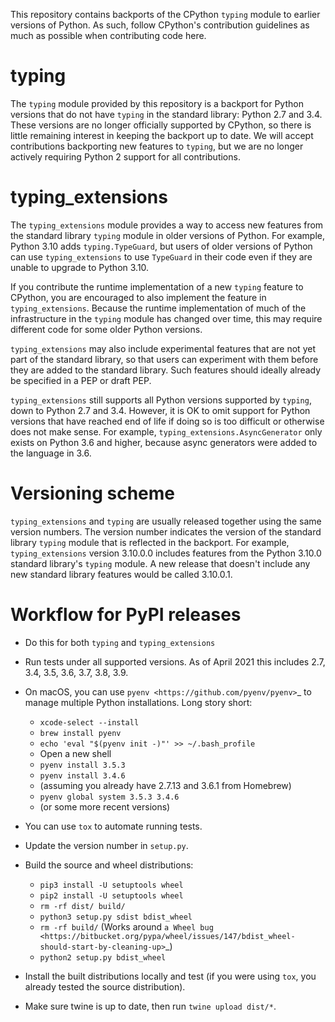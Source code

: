 This repository contains backports of the CPython `typing` module to earlier versions of
Python. As such, follow CPython's contribution guidelines as much as possible when
contributing code here.

# typing

The `typing` module provided by this repository is a backport for Python versions that
do not have `typing` in the standard library: Python 2.7 and 3.4. These versions are no
longer officially supported by CPython, so there is little remaining interest in keeping
the backport up to date. We will accept contributions backporting new features to
`typing`, but we are no longer actively requiring Python 2 support for all
contributions.

# typing_extensions

The `typing_extensions` module provides a way to access new features from the standard
library `typing` module in older versions of Python. For example, Python 3.10 adds
`typing.TypeGuard`, but users of older versions of Python can use `typing_extensions` to
use `TypeGuard` in their code even if they are unable to upgrade to Python 3.10.

If you contribute the runtime implementation of a new `typing` feature to CPython, you
are encouraged to also implement the feature in `typing_extensions`. Because the runtime
implementation of much of the infrastructure in the `typing` module has changed over
time, this may require different code for some older Python versions.

`typing_extensions` may also include experimental features that are not yet part of the
standard library, so that users can experiment with them before they are added to the
standard library. Such features should ideally already be specified in a PEP or draft
PEP.

`typing_extensions` still supports all Python versions supported by `typing`, down to
Python 2.7 and 3.4. However, it is OK to omit support for Python versions that have
reached end of life if doing so is too difficult or otherwise does not make sense. For
example, `typing_extensions.AsyncGenerator` only exists on Python 3.6 and higher,
because async generators were added to the language in 3.6.

# Versioning scheme

`typing_extensions` and `typing` are usually released together using the same version
numbers. The version number indicates the version of the standard library `typing`
module that is reflected in the backport. For example, `typing_extensions` version
3.10.0.0 includes features from the Python 3.10.0 standard library's `typing` module. A
new release that doesn't include any new standard library features would be called
3.10.0.1.

# Workflow for PyPI releases

- Do this for both `typing` and `typing_extensions`

- Run tests under all supported versions. As of April 2021 this includes 2.7, 3.4, 3.5,
  3.6, 3.7, 3.8, 3.9.

- On macOS, you can use `pyenv <https://github.com/pyenv/pyenv>`\_ to manage multiple
  Python installations. Long story short:

  - `xcode-select --install`
  - `brew install pyenv`
  - `echo 'eval "$(pyenv init -)"' >> ~/.bash_profile`
  - Open a new shell
  - `pyenv install 3.5.3`
  - `pyenv install 3.4.6`
  - (assuming you already have 2.7.13 and 3.6.1 from Homebrew)
  - `pyenv global system 3.5.3 3.4.6`
  - (or some more recent versions)

- You can use `tox` to automate running tests.

- Update the version number in `setup.py`.

- Build the source and wheel distributions:

  - `pip3 install -U setuptools wheel`
  - `pip2 install -U setuptools wheel`
  - `rm -rf dist/ build/`
  - `python3 setup.py sdist bdist_wheel`
  - `rm -rf build/` (Works around
    `a Wheel bug <https://bitbucket.org/pypa/wheel/issues/147/bdist_wheel-should-start-by-cleaning-up>`\_)
  - `python2 setup.py bdist_wheel`

- Install the built distributions locally and test (if you were using `tox`, you already
  tested the source distribution).

- Make sure twine is up to date, then run `twine upload dist/*`.
